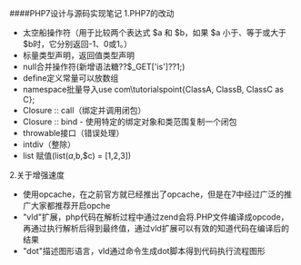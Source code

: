 ####PHP7设计与源码实现笔记
1.PHP7的改动 
 - 太空船操作符（用于比较两个表达式 $a 和 $b，如果 $a 小于、等于或大于 $b时，它分别返回-1、0或1。）
 - 标量类型声明，返回值类型声明
 - null合并操作符(新增语法糖??$_GET['is']??1;)
 - define定义常量可以放数组
 - namespace批量导入use com\tutorialspoint\{ClassA, ClassB, ClassC as C};
 - Closure :: call（绑定并调用闭包）
 - Closure :: bind - 使用特定的绑定对象和类范围复制一个闭包
 - throwable接口（错误处理）
 - intdiv（整除）
 - list 赋值(list($a,$b,$c) = [1,2,3])    
 
2.关于增强速度
 - 使用opcache，在之前官方就已经推出了opcache，但是在7中经过广泛的推广大家都推荐开启opche
 - "vld"扩展，php代码在解析过程中通过zend会将.PHP文件编译成opcode，再通过执行解析后得到最终值，通过vld扩展可以有效的知道代码在编译后的结果
 - "dot"描述图形语言，vld通过命令生成dot脚本得到代码执行流程图形